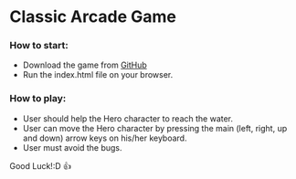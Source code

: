 # Classic Arcade Game

### How to start:

 * Download the game from [GitHub](https://github.com/Wurud/frontend-nanodegree-arcade-game)
 * Run the index.html file on your browser.

### How to play:

 * User should help the Hero character to reach the water.
 * User can move the Hero character by pressing the main (left, right, up and down) arrow keys on his/her keyboard.
 * User must avoid the bugs.


Good Luck!:D :+1:
